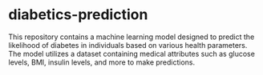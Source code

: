 # diabetics-prediction
This repository contains a machine learning model designed to predict the likelihood of diabetes in individuals based on various health parameters. The model utilizes a dataset containing medical attributes such as glucose levels, BMI, insulin levels, and more to make predictions.
